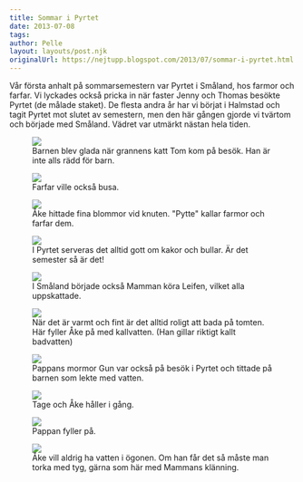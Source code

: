```yaml
---
title: Sommar i Pyrtet
date: 2013-07-08
tags: 	
author: Pelle
layout: layouts/post.njk
originalUrl: https://nejtupp.blogspot.com/2013/07/sommar-i-pyrtet.html
---
```


Vår första anhalt på sommarsemestern var Pyrtet i Småland, hos farmor och farfar. Vi lyckades också pricka in när faster Jenny och Thomas besökte Pyrtet (de målade staket). De flesta andra år har vi börjat i Halmstad och tagit Pyrtet mot slutet av semestern, men den här gången gjorde vi tvärtom och började med Småland. Vädret var utmärkt nästan hela tiden.

<figure>
	<img src="../../../../img/Pyrtet+-+allma%CC%88nt-PERK6471.jpg">
	<figcaption>Barnen blev glada när grannens katt Tom kom på besök. Han är inte alls rädd för barn.</figcaption>
</figure>

<figure>
	<img src="../../../../img/Pyrtet+-+allma%CC%88nt-PERK6477.jpg">
	<figcaption>Farfar ville också busa.</figcaption>
</figure>

<figure>
	<img src="../../../../img/Pyrtet+-+allma%CC%88nt-PERK6489.jpg">
	<figcaption>Åke hittade fina blommor vid knuten. "Pytte" kallar farmor och farfar dem.</figcaption>
</figure>

<figure>
	<img src="../../../../img/Pyrtet+-+allma%CC%88nt-PERK6708.jpg">
	<figcaption>I Pyrtet serveras det alltid gott om kakor och bullar. Är det semester så är det!</figcaption>
</figure>

<figure>
	<img src="../../../../img/Pyrtet+-+allma%CC%88nt-PERK6710.jpg">
	<figcaption>I Småland började också Mamman köra Leifen, vilket alla uppskattade.</figcaption>
</figure>

<figure>
	<img src="../../../../img/Pyrtet+-+tisdag-PERK6668.jpg">
	<figcaption>När det är varmt och fint är det alltid roligt att bada på tomten. Här fyller Åke på med kallvatten. (Han gillar riktigt kallt badvatten)</figcaption>
</figure>

<figure>
	<img src="../../../../img/Pyrtet+-+tisdag-PERK6670.jpg">
	<figcaption>Pappans mormor Gun var också på besök i Pyrtet och tittade på barnen som lekte med vatten.</figcaption>
</figure>

<figure>
	<img src="../../../../img/Pyrtet+-+tisdag-PERK6671.jpg">
	<figcaption>Tage och Åke håller i gång.</figcaption>
</figure>

<figure>
	<img src="../../../../img/Pyrtet+-+tisdag-PERK6676.jpg">
	<figcaption>Pappan fyller på.</figcaption>
</figure>

<figure>
	<img src="../../../../img/Pyrtet+-+tisdag-PERK6691.jpg">
	<figcaption>Åke vill aldrig ha vatten i ögonen. Om han får det så måste man torka med tyg, gärna som här med Mammans klänning.</figcaption>
</figure>
